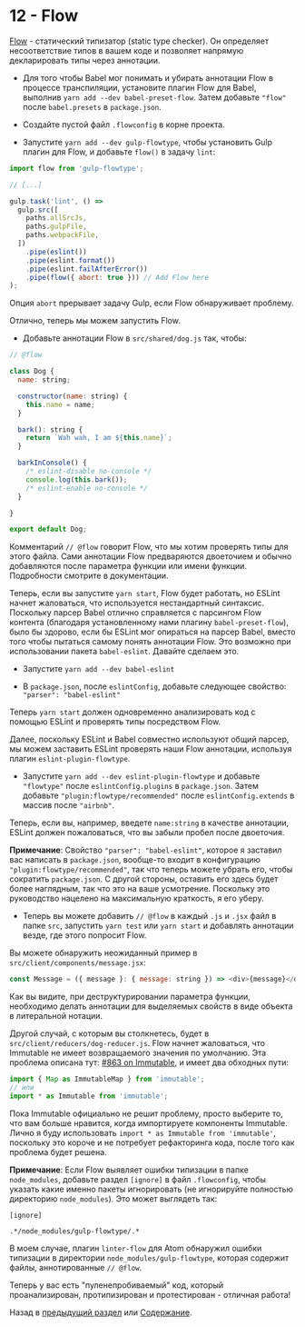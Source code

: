 # 12 - Flow

[Flow](https://flowtype.org/) - статический типизатор (static type checker). Он определяет несоответствие типов в вашем коде и позволяет напрямую декларировать типы через аннотации. 

- Для того чтобы Babel мог понимать и убирать аннотации Flow в процессе транспиляции, установите плагин Flow для Babel, выполнив `yarn add --dev babel-preset-flow`. Затем добавьте `"flow"` после `babel.presets` в `package.json`.

- Создайте пустой файл `.flowconfig` в корне проекта.

- Запустите `yarn add --dev gulp-flowtype`, чтобы установить Gulp плагин для Flow, и добавьте `flow()` в задачу `lint`:

```javascript
import flow from 'gulp-flowtype';

// [...]

gulp.task('lint', () =>
  gulp.src([
    paths.allSrcJs,
    paths.gulpFile,
    paths.webpackFile,
  ])
    .pipe(eslint())
    .pipe(eslint.format())
    .pipe(eslint.failAfterError())
    .pipe(flow({ abort: true })) // Add Flow here
);
```

Опция `abort` прерывает задачу Gulp, если Flow обнаруживает проблему.

Отлично, теперь мы можем запустить Flow.

- Добавьте аннотации Flow в `src/shared/dog.js` так, чтобы:

```javascript
// @flow

class Dog {
  name: string;

  constructor(name: string) {
    this.name = name;
  }

  bark(): string {
    return `Wah wah, I am ${this.name}`;
  }

  barkInConsole() {
    /* eslint-disable no-console */
    console.log(this.bark());
    /* eslint-enable no-console */
  }

}

export default Dog;
```

Комментарий `// @flow` говорит Flow, что мы хотим проверять типы для этого файла. Сами аннотации Flow предваряются двоеточием и обычно добавляются после параметра функции или имени функции. Подробности смотрите в документации.

Теперь, если вы запустите `yarn start`, Flow будет работать, но ESLint начнет жаловаться, что используется нестандартный синтаксис. 
Поскольку парсер Babel отлично справляется с парсингом Flow контента (благодаря установленному нами плагину `babel-preset-flow`), было бы здорово, если бы ESLint мог опираться на парсер Babel, вместо того чтобы пытаться самому понять аннотации Flow. Это возможно при использовании пакета `babel-eslint`. Давайте сделаем это.

- Запустите `yarn add --dev babel-eslint`

- В `package.json`, после `eslintConfig`, добавьте следующее свойство: `"parser": "babel-eslint"`

Теперь `yarn start` должен одновременно анализировать код с помощью ESLint и проверять типы посредством Flow.

Далее, поскольку ESLint и Babel совместно используют общий парсер, мы можем заставить ESLint проверять наши Flow аннотации, используя плагин `eslint-plugin-flowtype`.

- Запустите `yarn add --dev eslint-plugin-flowtype` и добавьте `"flowtype"` после `eslintConfig.plugins` в `package.json`. Затем добавьте `"plugin:flowtype/recommended"` после `eslintConfig.extends` в массив после `"airbnb"`.

Теперь, если вы, например, введете `name:string` в качестве аннотации, ESLint должен пожаловаться, что вы забыли пробел после двоеточия. 

**Примечание**: Свойство `"parser": "babel-eslint"`, которое я заставил вас написать в `package.json`, вообще-то входит в конфигурацию `"plugin:flowtype/recommended"`, так что теперь можете убрать его, чтобы сократить `package.json`. С другой стороны, оставить его здесь будет более наглядным, так что это на ваше усмотрение. Поскольку это руководство нацелено на максимальную краткость, я его уберу.

- Теперь вы можете добавить `// @flow` в каждый `.js` и `.jsx` файл в папке `src`, запустить `yarn test` или `yarn start` и добавлять аннотации везде, где этого попросит Flow.

Вы можете обнаружить неожиданный пример в `src/client/components/message.jsx`:

```javascript
const Message = ({ message }: { message: string }) => <div>{message}</div>;
```

Как вы видите, при деструктурировании параметра функции, необходимо делать аннотации для выделяемых свойств в виде объекта в литеральной нотации.

Другой случай, с которым вы столкнетесь, будет в `src/client/reducers/dog-reducer.js`. Flow начнет жаловаться, что Immutable не имеет возвращаемого значения по умолчанию. Эта проблема описана тут: [#863 on Immutable](https://github.com/facebook/immutable-js/issues/863), и имеет два обходных пути:

```javascript
import { Map as ImmutableMap } from 'immutable';
// или
import * as Immutable from 'immutable';
```

Пока Immutable официально не решит проблему, просто выберите то, что вам больше нравится, когда импортируете компоненты Immutable. Лично я буду использовать `import * as Immutable from 'immutable'`, поскольку это короче и не потребует рефакторинга кода, после того как проблема будет решена.

**Примечание**: Если Flow выявляет ошибки типизации в папке `node_modules`, добавьте раздел `[ignore]` в файл `.flowconfig`, чтобы указать какие именно пакеты игнорировать (не игнорируйте полностью директорию `node_modules`). Это может выглядеть так:

```flowconfig
[ignore]

.*/node_modules/gulp-flowtype/.*
```

В моем случае, плагин `linter-flow` для Atom обнаружил ошибки типизации в директории `node_modules/gulp-flowtype`, которая содержит файлы, аннотированные `// @flow`.

Теперь у вас есть "пуленепробиваемый" код, который проанализирован, протипизирован и протестирован - отличная работа!

Назад в [предыдущий раздел](/tutorial/11-testing-mocha-chai-sinon) или [Содержание](/../../#Содержание).
